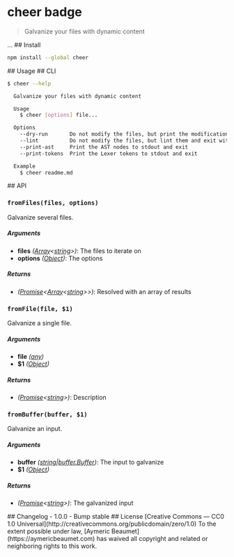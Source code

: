 <!---
  open('./package.json') | json | `# ${name} `, badge([
    'travis',
    'npm/v',
    { subject: 'license', status: 'Public Domain', color: 'blue', href: 'https://creativecommons.org/publicdomain/zero/1.0' },
  ], { shields: true })
--->
# cheer badge
<!--->

<!--- open('./package.json') | json | `> ${description}` --->
> Galvanize your files with dynamic content
<!--->

...

## Install

<!---
  '```bash'
  open('./package.json') | json | `npm install --global ${name}`
  '```'
--->
```bash
npm install --global cheer
```
<!--->

## Usage

## CLI

<!---
  '```bash'
  '$ cheer --help'
  shell('./lib/cli.js --help')
  '```'
--->
```bash
$ cheer --help

  Galvanize your files with dynamic content

  Usage
    $ cheer [options] file...

  Options
    --dry-run       Do not modify the files, but print the modifications to stdout and exit
    --lint          Do not modify the files, but lint them and exit with an error code if the files are outdated
    --print-ast     Print the AST nodes to stdout and exit
    --print-tokens  Print the Lexer tokens to stdout and exit

  Example
    $ cheer readme.md

```
<!--->

## API

<!--- jsdoc('src/index.js', { hlevel: 3, tags: { title: 'public' } }) --->
### `fromFiles(files, options)`

Galvanize several files.

##### Arguments

- **files** _([Array](https://developer.mozilla.org/en-US/docs/Web/JavaScript/Reference/Global_Objects/Array)&lt;[string](https://developer.mozilla.org/en-US/docs/Web/JavaScript/Reference/Global_Objects/String)&gt;)_: The files to iterate on
- **options** _([Object](https://developer.mozilla.org/en-US/docs/Web/JavaScript/Reference/Global_Objects/Object))_: The options

##### Returns

- _([Promise](https://developer.mozilla.org/en/docs/Web/JavaScript/Reference/Global_Objects/Promise)&lt;[Array](https://developer.mozilla.org/en-US/docs/Web/JavaScript/Reference/Global_Objects/Array)&lt;[string](https://developer.mozilla.org/en-US/docs/Web/JavaScript/Reference/Global_Objects/String)&gt;&gt;)_: Resolved with an array of results


### `fromFile(file, $1)`

Galvanize a single file.

##### Arguments

- **file** _([any](https://flowtype.org/docs/quick-reference.html#any))_
- **$1** _([Object](https://developer.mozilla.org/en-US/docs/Web/JavaScript/Reference/Global_Objects/Object))_

##### Returns

- _([Promise](https://developer.mozilla.org/en/docs/Web/JavaScript/Reference/Global_Objects/Promise)&lt;[string](https://developer.mozilla.org/en-US/docs/Web/JavaScript/Reference/Global_Objects/String)&gt;)_: Description


### `fromBuffer(buffer, $1)`

Galvanize an input.

##### Arguments

- **buffer** _([string](https://developer.mozilla.org/en-US/docs/Web/JavaScript/Reference/Global_Objects/String)|[buffer.Buffer](https://nodejs.org/api/buffer.html#buffer_class_buffer))_: The input to galvanize
- **$1** _([Object](https://developer.mozilla.org/en-US/docs/Web/JavaScript/Reference/Global_Objects/Object))_

##### Returns

- _([Promise](https://developer.mozilla.org/en/docs/Web/JavaScript/Reference/Global_Objects/Promise)&lt;[string](https://developer.mozilla.org/en-US/docs/Web/JavaScript/Reference/Global_Objects/String)&gt;)_: The galvanized input

<!--->

## Changelog

- 1.0.0
  - Bump stable

## License

[Creative Commons — CC0 1.0 Universal](http://creativecommons.org/publicdomain/zero/1.0)

To the extent possible under law, [Aymeric Beaumet](https://aymericbeaumet.com)
has waived all copyright and related or neighboring rights to this work.
